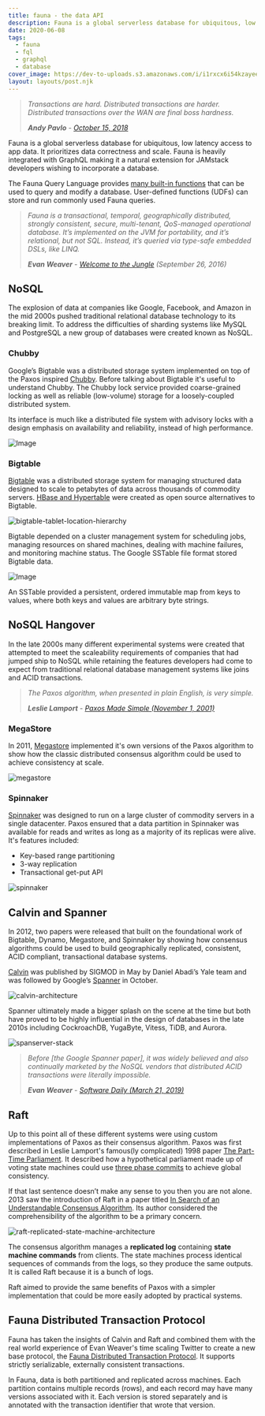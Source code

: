 ```yaml
---
title: fauna - the data API
description: Fauna is a global serverless database for ubiquitous, low latency access to app data.
date: 2020-06-08
tags:
  - fauna
  - fql
  - graphql
  - database
cover_image: https://dev-to-uploads.s3.amazonaws.com/i/i1rxcx6i54kzayeeu2py.png
layout: layouts/post.njk
---
```


>*Transactions are hard. Distributed transactions are harder. Distributed transactions over the WAN are final boss hardness.*
>
>***Andy Pavlo*** - *[October 15, 2018](https://twitter.com/andy_pavlo/status/1051974710710407176)*

Fauna is a global serverless database for ubiquitous, low latency access to app data. It prioritizes data correctness and scale. Fauna is heavily integrated with GraphQL making it a natural extension for JAMstack developers wishing to incorporate a database.

The Fauna Query Language provides [many built-in functions](https://docs.fauna.com/fauna/current/api/fql/cheat_sheet) that can be used to query and modify a database. User-defined functions (UDFs) can store and run commonly used Fauna queries.

>*Fauna is a transactional, temporal, geographically distributed, strongly consistent, secure, multi-tenant, QoS-managed operational database. It’s implemented on the JVM for portability, and it’s relational, but not SQL. Instead, it’s queried via type-safe embedded DSLs, like LINQ.*
>
>***Evan Weaver*** - *[Welcome to the Jungle](https://fauna.com/blog/welcome-to-the-jungle) (September 26, 2016)*

## NoSQL

The explosion of data at companies like Google, Facebook, and Amazon in the mid 2000s pushed traditional relational database technology to its breaking limit. To address the difficulties of sharding systems like MySQL and PostgreSQL a new group of databases were created known as NoSQL.

### Chubby

Google’s Bigtable was a distributed storage system implemented on top of the Paxos inspired [Chubby](https://static.googleusercontent.com/media/research.google.com/en//archive/chubby-osdi06.pdf). Before talking about Bigtable it's useful to understand Chubby. The Chubby lock service provided coarse-grained locking as well as reliable (low-volume) storage for a loosely-coupled distributed system.

Its interface is much like a distributed file system with advisory locks with a design emphasis on availability and reliability, instead of high performance.

![Image](https://sedaily-topics.s3.amazonaws.com/topic_images/0_7741808122926126.jpg)

### Bigtable

[Bigtable](https://static.googleusercontent.com/media/research.google.com/en//archive/bigtable-osdi06.pdf) was a distributed storage system for managing structured data designed to scale to petabytes of data across thousands of commodity servers. [HBase and Hypertable](https://pdfs.semanticscholar.org/38e2/6a2682f14663a54a75c8af9a6cd350d4c1c1.pdf) were created as open source alternatives to Bigtable.

![bigtable-tablet-location-hierarchy](https://dev-to-uploads.s3.amazonaws.com/i/li53eri6fvnivx3bsaoq.jpg)

Bigtable depended on a cluster management system for scheduling jobs, managing resources on shared machines, dealing with machine failures, and monitoring machine status. The Google SSTable file format stored Bigtable data.

![Image](https://sedaily-topics.s3.amazonaws.com/topic_images/0_0070389502551797545.jpg)

An SSTable provided a persistent, ordered immutable map from keys to values, where both keys and values are arbitrary byte strings.

## NoSQL Hangover

In the late 2000s many different experimental systems were created that attempted to meet the scaleability requirements of companies that had jumped ship to NoSQL while retaining the features developers had come to expect from traditional relational database management systems like joins and ACID transactions.

>*The Paxos algorithm, when presented in plain English, is very simple.*
>
>***Leslie Lamport*** - *[Paxos Made Simple (November 1, 2001)](https://www.microsoft.com/en-us/research/uploads/prod/2016/12/paxos-simple-Copy.pdf)*

### MegaStore

In 2011, [Megastore](http://cidrdb.org/cidr2011/Papers/CIDR11_Paper32.pdf) implemented it's own versions of the Paxos algorithm to show how the classic distributed consensus algorithm could be used to achieve consistency at scale.

![megastore](https://dev-to-uploads.s3.amazonaws.com/i/ob6fsbnlfdr9c28j0qxb.jpg)

### Spinnaker

[Spinnaker](https://arxiv.org/pdf/1103.2408.pdf) was designed to run on a large cluster of commodity servers in a single datacenter. Paxos ensured that a data partition in Spinnaker was available for reads and writes as long as a majority of its replicas were alive. It's features included:
* Key-based range partitioning
* 3-way replication
* Transactional get-put API

![spinnaker](https://dev-to-uploads.s3.amazonaws.com/i/c1h8dg6dkvaq8wtde62p.jpg)

## Calvin and Spanner

In 2012, two papers were released that built on the foundational work of Bigtable, Dynamo, Megastore, and Spinnaker by showing how consensus algorithms could be used to build geographically replicated, consistent, ACID compliant, transactional database systems.

[Calvin](http://cs.yale.edu/homes/thomson/publications/calvin-sigmod12.pdf) was published by SIGMOD in May by Daniel Abadi’s Yale team and was followed by Google’s [Spanner](https://static.googleusercontent.com/media/research.google.com/en//archive/spanner-osdi2012.pdf) in October.

![calvin-architecture](https://dev-to-uploads.s3.amazonaws.com/i/ocipwlnklzfws1j6ru7a.jpg)

Spanner ultimately made a bigger splash on the scene at the time but both have proved to be highly influential in the design of databases in the late 2010s including CockroachDB, YugaByte, Vitess, TiDB, and Aurora.

![spanserver-stack](https://dev-to-uploads.s3.amazonaws.com/i/s4wp36mcvu6qs44j605z.jpg)

>*Before [the Google Spanner paper], it was widely believed and also continually marketed by the NoSQL vendors that distributed ACID transactions were literally impossible.*
>
>***Evan Weaver*** - *[Software Daily (March 21, 2019)](https://softwareengineeringdaily.com/wp-content/uploads/2019/03/SED795-FaunaDB.pdf)*

## Raft

Up to this point all of these different systems were using custom implementations of Paxos as their consensus algorithm. Paxos was first described in Leslie Lamport's famous(ly complicated) 1998 paper [The Part-Time Parliament](https://lamport.azurewebsites.net/pubs/lamport-paxos.pdf). It described how a hypothetical parliament made up of voting state machines could use [three phase commits](https://ecommons.cornell.edu/bitstream/handle/1813/6323/82-483.pdf) to achieve global consistency.

If that last sentence doesn’t make any sense to you then you are not alone. 2013 saw the introduction of Raft in a paper titled [In Search of an Understandable Consensus Algorithm](https://raft.github.io/raft.pdf). Its author considered the comprehensibility of the algorithm to be a primary concern.

![raft-replicated-state-machine-architecture](https://dev-to-uploads.s3.amazonaws.com/i/7u44qsni7jf62cnozjnp.jpg)

The consensus algorithm manages a **replicated log** containing **state machine commands** from clients. The state machines process identical sequences of commands from the logs, so they produce the same outputs. It is called Raft because it is a bunch of logs.

Raft aimed to provide the same benefits of Paxos with a simpler implementation that could be more easily adopted by practical systems.

## Fauna Distributed Transaction Protocol

Fauna has taken the insights of Calvin and Raft and combined them with the real world experience of Evan Weaver's time scaling Twitter to create a new base protocol, the [Fauna Distributed Transaction Protocol](https://fauna.com/blog/consistency-without-clocks-faunadb-transaction-protocol). It supports strictly serializable, externally consistent transactions.

In Fauna, data is both partitioned and replicated across machines. Each partition contains multiple records (rows), and each record may have many versions associated with it. Each version is stored separately and is annotated with the transaction identifier that wrote that version.